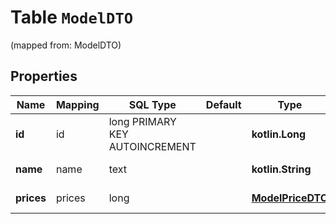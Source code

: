 
# Table `ModelDTO`
(mapped from: ModelDTO)

## Properties
Name | Mapping | SQL Type | Default | Type | Description | Notes
---- | ------- | -------- | ------- | ---- | ----------- | -----
**id** | id | long PRIMARY KEY AUTOINCREMENT |  | **kotlin.Long** | Идентификатор модели товара. |  [optional]
**name** | name | text |  | **kotlin.String** | Название модели товара. |  [optional]
**prices** | prices | long |  | [**ModelPriceDTO**](ModelPriceDTO.md) |  |  [optional] [foreignkey]





